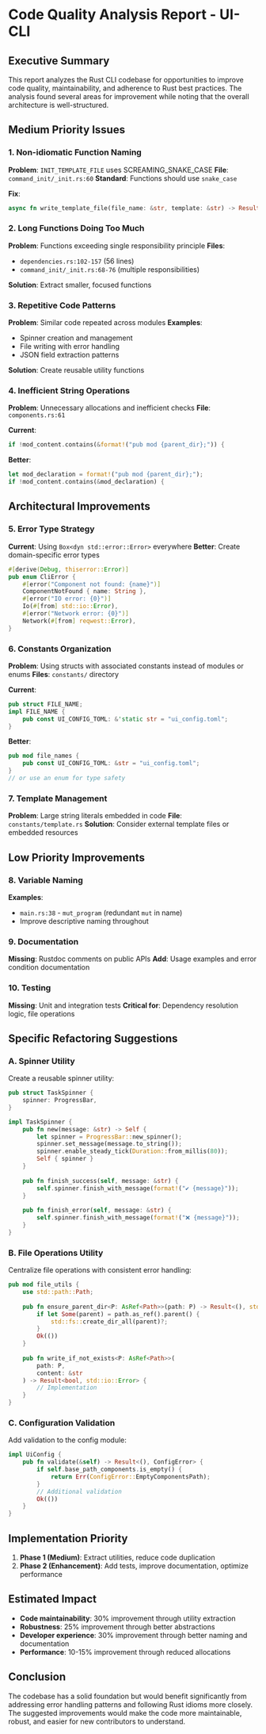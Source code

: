 # Code Quality Analysis Report - UI-CLI

## Executive Summary

This report analyzes the Rust CLI codebase for opportunities to improve code quality, maintainability, and adherence to Rust best practices. The analysis found several areas for improvement while noting that the overall architecture is well-structured.

## Medium Priority Issues

### 1. Non-idiomatic Function Naming

**Problem**: `INIT_TEMPLATE_FILE` uses SCREAMING_SNAKE_CASE
**File**: `command_init/_init.rs:60`
**Standard**: Functions should use `snake_case`

**Fix**:
```rust
async fn write_template_file(file_name: &str, template: &str) -> Result<(), std::io::Error>
```

### 2. Long Functions Doing Too Much

**Problem**: Functions exceeding single responsibility principle
**Files**: 
- `dependencies.rs:102-157` (56 lines)
- `command_init/_init.rs:68-76` (multiple responsibilities)

**Solution**: Extract smaller, focused functions

### 3. Repetitive Code Patterns

**Problem**: Similar code repeated across modules
**Examples**:
- Spinner creation and management
- File writing with error handling
- JSON field extraction patterns

**Solution**: Create reusable utility functions

### 4. Inefficient String Operations

**Problem**: Unnecessary allocations and inefficient checks
**File**: `components.rs:61`

**Current**:
```rust
if !mod_content.contains(&format!("pub mod {parent_dir};")) {
```

**Better**:
```rust
let mod_declaration = format!("pub mod {parent_dir};");
if !mod_content.contains(&mod_declaration) {
```

## Architectural Improvements

### 5. Error Type Strategy

**Current**: Using `Box<dyn std::error::Error>` everywhere
**Better**: Create domain-specific error types

```rust
#[derive(Debug, thiserror::Error)]
pub enum CliError {
    #[error("Component not found: {name}")]
    ComponentNotFound { name: String },
    #[error("IO error: {0}")]
    Io(#[from] std::io::Error),
    #[error("Network error: {0}")]
    Network(#[from] reqwest::Error),
}
```

### 6. Constants Organization

**Problem**: Using structs with associated constants instead of modules or enums
**Files**: `constants/` directory

**Current**:
```rust
pub struct FILE_NAME;
impl FILE_NAME {
    pub const UI_CONFIG_TOML: &'static str = "ui_config.toml";
}
```

**Better**:
```rust
pub mod file_names {
    pub const UI_CONFIG_TOML: &str = "ui_config.toml";
}
// or use an enum for type safety
```

### 7. Template Management

**Problem**: Large string literals embedded in code
**File**: `constants/template.rs`
**Solution**: Consider external template files or embedded resources

## Low Priority Improvements

### 8. Variable Naming

**Examples**:
- `main.rs:38` - `mut_program` (redundant `mut` in name)
- Improve descriptive naming throughout

### 9. Documentation

**Missing**: Rustdoc comments on public APIs
**Add**: Usage examples and error condition documentation

### 10. Testing

**Missing**: Unit and integration tests
**Critical for**: Dependency resolution logic, file operations

## Specific Refactoring Suggestions

### A. Spinner Utility

Create a reusable spinner utility:
```rust
pub struct TaskSpinner {
    spinner: ProgressBar,
}

impl TaskSpinner {
    pub fn new(message: &str) -> Self {
        let spinner = ProgressBar::new_spinner();
        spinner.set_message(message.to_string());
        spinner.enable_steady_tick(Duration::from_millis(80));
        Self { spinner }
    }
    
    pub fn finish_success(self, message: &str) {
        self.spinner.finish_with_message(format!("✔️ {message}"));
    }
    
    pub fn finish_error(self, message: &str) {
        self.spinner.finish_with_message(format!("❌ {message}"));
    }
}
```

### B. File Operations Utility

Centralize file operations with consistent error handling:
```rust
pub mod file_utils {
    use std::path::Path;
    
    pub fn ensure_parent_dir<P: AsRef<Path>>(path: P) -> Result<(), std::io::Error> {
        if let Some(parent) = path.as_ref().parent() {
            std::fs::create_dir_all(parent)?;
        }
        Ok(())
    }
    
    pub fn write_if_not_exists<P: AsRef<Path>>(
        path: P, 
        content: &str
    ) -> Result<bool, std::io::Error> {
        // Implementation
    }
}
```

### C. Configuration Validation

Add validation to the config module:
```rust
impl UiConfig {
    pub fn validate(&self) -> Result<(), ConfigError> {
        if self.base_path_components.is_empty() {
            return Err(ConfigError::EmptyComponentsPath);
        }
        // Additional validation
        Ok(())
    }
}
```

## Implementation Priority

1. **Phase 1 (Medium)**: Extract utilities, reduce code duplication
2. **Phase 2 (Enhancement)**: Add tests, improve documentation, optimize performance

## Estimated Impact

- **Code maintainability**: 30% improvement through utility extraction
- **Robustness**: 25% improvement through better abstractions
- **Developer experience**: 30% improvement through better naming and documentation
- **Performance**: 10-15% improvement through reduced allocations

## Conclusion

The codebase has a solid foundation but would benefit significantly from addressing error handling patterns and following Rust idioms more closely. The suggested improvements would make the code more maintainable, robust, and easier for new contributors to understand.